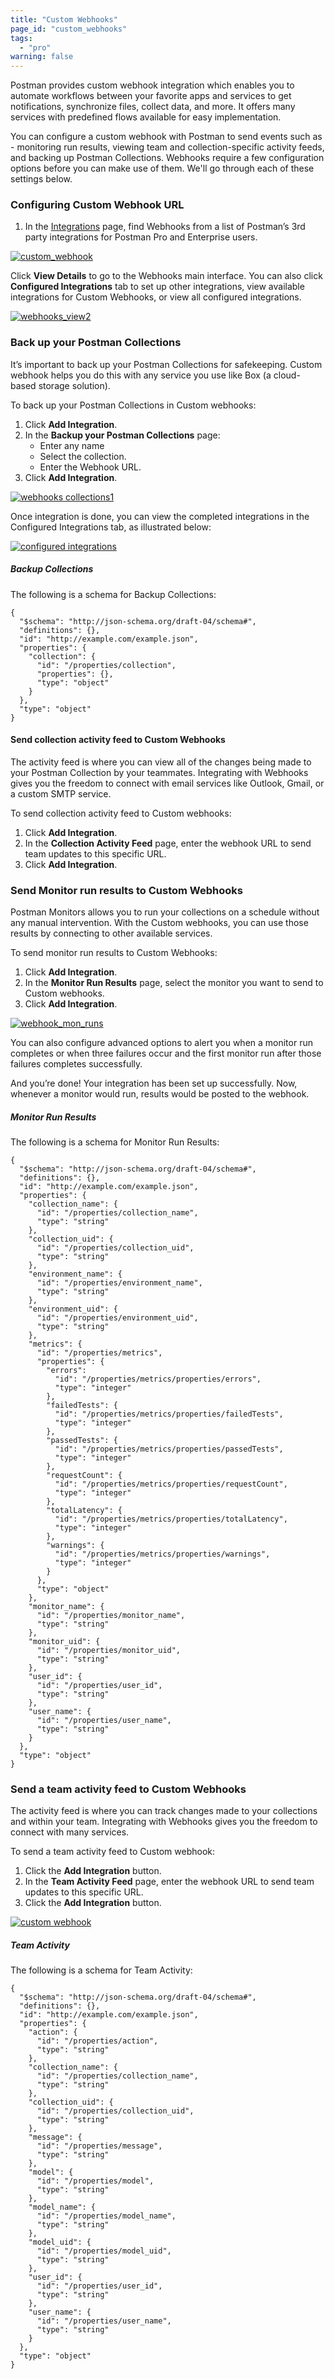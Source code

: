 ```yaml
---
title: "Custom Webhooks"
page_id: "custom_webhooks"
tags: 
  - "pro"
warning: false
---
```


Postman provides custom webhook integration which enables you to automate workflows between your favorite apps and services to get notifications, synchronize files, collect data, and more. It offers many services with predefined flows available for easy implementation.

You can configure a custom webhook with Postman to send events such as - monitoring run results, viewing team and collection-specific activity feeds, and backing up Postman Collections. Webhooks require a few configuration options before you can make use of them. We'll go through each of these settings below.


### Configuring Custom Webhook URL

1. In the [Integrations](https://go.postman.co/workspaces) page, find Webhooks from a list of Postman’s 3rd party integrations for Postman Pro and Enterprise users.

[![custom_webhook](https://s3.amazonaws.com/postman-static-getpostman-com/postman-docs/webhooks_view1.png)](https://s3.amazonaws.com/postman-static-getpostman-com/postman-docs/webhooks_view1.png)  

Click **View Details** to go to the Webhooks main interface. You can also click **Configured Integrations** tab to set up other integrations, view available integrations for Custom Webhooks, or view all configured integrations. 

[![webhooks_view2](https://s3.amazonaws.com/postman-static-getpostman-com/postman-docs/webhooks_view2.png)](https://s3.amazonaws.com/postman-static-getpostman-com/postman-docs/webhooks_view2.png)  


### Back up your Postman Collections
It’s important to back up your Postman Collections for safekeeping. Custom webhook helps you do this with any service you use like Box (a cloud-based storage solution).

To back up your Postman Collections in Custom webhooks:

1. Click **Add Integration**.
2. In the **Backup your Postman Collections** page:
   * Enter any name
   * Select the collection.
   * Enter the Webhook URL.
3. Click **Add Integration**.


[![webhooks collections1](https://s3.amazonaws.com/postman-static-getpostman-com/postman-docs/webhooks_collections1.png)](https://s3.amazonaws.com/postman-static-getpostman-com/postman-docs/webhooks_collections1.png)

Once integration is done, you can view the completed integrations in the Configured Integrations tab, as illustrated below:

[![configured integrations](https://s3.amazonaws.com/postman-static-getpostman-com/postman-docs/Configured_integrations.png)](https://s3.amazonaws.com/postman-static-getpostman-com/postman-docs/Configured_integrations.png)

##### **Backup Collections**

The following is a schema for Backup Collections:
```
{
  "$schema": "http://json-schema.org/draft-04/schema#",
  "definitions": {},
  "id": "http://example.com/example.json",
  "properties": {
    "collection": {
      "id": "/properties/collection",
      "properties": {},
      "type": "object"
    }
  },
  "type": "object"
}
```

#### Send collection activity feed to Custom Webhooks
The activity feed is where you can view all of the changes being made to your Postman Collection by your teammates. Integrating with Webhooks gives you the freedom to connect with email services like Outlook, Gmail, or a custom SMTP service.

To send collection activity feed to Custom webhooks:

1. Click **Add Integration**.
2. In the **Collection Activity Feed** page, enter the webhook URL to send team updates to this specific URL.
3. Click **Add Integration**.

### Send Monitor run results to Custom Webhooks
Postman Monitors allows you to run your collections on a schedule without any manual intervention. With the Custom webhooks, you can use those results by connecting to other available services.

To send monitor run results to Custom Webhooks:

1. Click **Add Integration**.
2. In the **Monitor Run Results** page, select the monitor you want to send to Custom webhooks. 
3. Click **Add Integration**.

[![webhook_mon_runs](https://s3.amazonaws.com/postman-static-getpostman-com/postman-docs/webhooks_monitors1.png)](https://s3.amazonaws.com/postman-static-getpostman-com/postman-docs/webhooks_monitors1.png) 

You can also configure advanced options to alert you when a monitor run completes or when three failures occur and the first monitor run after those failures completes successfully.

And you’re done! Your integration has been set up successfully. Now, whenever a monitor would run, results would be posted to the webhook. 

##### **Monitor Run Results** 

The following is a schema for Monitor Run Results:

```
{
  "$schema": "http://json-schema.org/draft-04/schema#",
  "definitions": {},
  "id": "http://example.com/example.json",
  "properties": {
    "collection_name": {
      "id": "/properties/collection_name",
      "type": "string"
    },
    "collection_uid": {
      "id": "/properties/collection_uid",
      "type": "string"
    },
    "environment_name": {
      "id": "/properties/environment_name",
      "type": "string"
    },
    "environment_uid": {
      "id": "/properties/environment_uid",
      "type": "string"
    },
    "metrics": {
      "id": "/properties/metrics",
      "properties": {
        "errors": 
          "id": "/properties/metrics/properties/errors",
          "type": "integer"
        },
        "failedTests": {
          "id": "/properties/metrics/properties/failedTests",
          "type": "integer"
        },
        "passedTests": {
          "id": "/properties/metrics/properties/passedTests",
          "type": "integer"
        },
        "requestCount": {
          "id": "/properties/metrics/properties/requestCount",
          "type": "integer"
        },
        "totalLatency": {
          "id": "/properties/metrics/properties/totalLatency",
          "type": "integer"
        },
        "warnings": {
          "id": "/properties/metrics/properties/warnings",
          "type": "integer"
        }
      },
      "type": "object"
    },
    "monitor_name": {
      "id": "/properties/monitor_name",
      "type": "string"
    },
    "monitor_uid": {
      "id": "/properties/monitor_uid",
      "type": "string"
    },
    "user_id": {
      "id": "/properties/user_id",
      "type": "string"
    },
    "user_name": {
      "id": "/properties/user_name",
      "type": "string"
    }
  },
  "type": "object"
}
```

### Send a team activity feed to Custom Webhooks
The activity feed is where you can track changes made to your collections and within your team. Integrating with Webhooks gives you the freedom to connect with many services. 

To send a team activity feed to Custom webhook:

1. Click the **Add Integration** button.
2. In the **Team Activity Feed** page, enter the webhook URL to send team updates to this specific URL.
3. Click the **Add Integration** button.

[![custom webhook](https://s3.amazonaws.com/postman-static-getpostman-com/postman-docs/WS-integrations-msFlow-teamactivityfeed.png)](https://s3.amazonaws.com/postman-static-getpostman-com/postman-docs/WS-integrations-msFlow-teamactivityfeed.png)


##### **Team Activity**
The following is a schema for Team Activity:

```
{
  "$schema": "http://json-schema.org/draft-04/schema#",
  "definitions": {},
  "id": "http://example.com/example.json",
  "properties": {
    "action": {
      "id": "/properties/action",
      "type": "string"
    },
    "collection_name": {
      "id": "/properties/collection_name",
      "type": "string"
    },
    "collection_uid": {
      "id": "/properties/collection_uid",
      "type": "string"
    },
    "message": {
      "id": "/properties/message",
      "type": "string"
    },
    "model": {
      "id": "/properties/model",
      "type": "string"
    },
    "model_name": {
      "id": "/properties/model_name",
      "type": "string"
    },
    "model_uid": {
      "id": "/properties/model_uid",
      "type": "string"
    },
    "user_id": {
      "id": "/properties/user_id",
      "type": "string"
    },
    "user_name": {
      "id": "/properties/user_name",
      "type": "string"
    }
  },
  "type": "object"
}
```